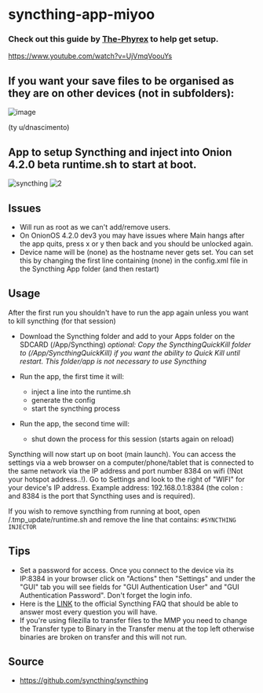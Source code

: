 # syncthing-app-miyoo

### Check out this guide by [The-Phyrex](https://www.reddit.com/user/The-Phyrex/) to help get setup.
https://www.youtube.com/watch?v=UjVmqVoouYs


## If you want your save files to be organised as they are on other devices (not in subfolders):

![image](https://github.com/XK9274/syncthing-app-miyoo/assets/47260768/3fa4ad2a-76c0-4939-b8df-da24c7f93568)

(ty u/dnascimento)

## App to setup Syncthing and inject into Onion 4.2.0 beta runtime.sh to start at boot.

![syncthing](https://github.com/XK9274/syncthing-app-miyoo/assets/47260768/c705ce9c-ad1e-4e66-ac43-9ea16c82cf26)
![2](https://github.com/XK9274/syncthing-app-miyoo/assets/47260768/98dc6645-e280-43d1-9910-56b51ead859a)

## Issues

- Will run as root as we can't add/remove users.
- On OnionOS 4.2.0 dev3 you may have issues where Main hangs after the app quits, press x or y then back and you should be unlocked again.
- Device name will be (none) as the hostname never gets set. You can set this by changing the first line containing (none) in the config.xml file in the Syncthing App folder (and then restart)

## Usage

After the first run you shouldn't have to run the app again unless you want to kill syncthing (for that session)

- Download the Syncthing folder and add to your Apps folder on the SDCARD (/App/Syncthing)
  _optional: Copy the SyncthingQuickKill folder to (/App/SyncthingQuickKill) if you want the ability to Quick Kill until restart. This folder/app is not necessary to use Syncthing_

- Run the app, the first time it will:

  - inject a line into the runtime.sh
  - generate the config
  - start the syncthing process

- Run the app, the second time will:
  - shut down the process for this session (starts again on reload)

Syncthing will now start up on boot (main launch). You can access the settings via a web browser on a computer/phone/tablet that is connected to the same network via the IP address and port number 8384 on wifi (!Not your hotspot address..!). Go to Settings and look to the right of "WIFI" for your device's IP address. Example address: 192.168.0.1:8384 (the colon : and 8384 is the port that Syncthing uses and is required).

If you wish to remove syncthing from running at boot, open /.tmp_update/runtime.sh and remove the line that contains:
`#SYNCTHING INJECTOR`

## Tips

- Set a password for access. Once you connect to the device via its IP:8384 in your browser click on "Actions" then "Settings" and under the "GUI" tab you will see fields for "GUI Authentication User" and "GUI Authentication Password". Don't forget the login info.
- Here is the [LINK](https://docs.syncthing.net/users/faq.html) to the official Syncthing FAQ that should be able to answer most every question you will have.
- If you're using filezilla to transfer files to the MMP you need to change the Transfer type to Binary in the Transfer menu at the top left otherwise binaries are broken on transfer and this will not run.

## Source

- https://github.com/syncthing/syncthing
